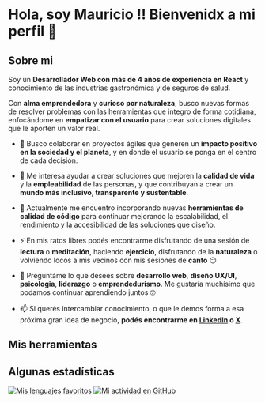 # Hola, soy Mauricio !! Bienvenidx a mi perfil 👋

## Sobre mi

Soy un __Desarrollador Web con más de 4 años de experiencia en React__ y conocimiento de las industrias gastronómica y de seguros de salud.

Con __alma emprendedora__ y __curioso por naturaleza__, busco nuevas formas de resolver problemas con las herramientas que integro de forma cotidiana, enfocándome en __empatizar con el usuario__ para crear soluciones digitales que le aporten un valor real.
  
- 👯 Busco colaborar en proyectos ágiles que generen un __impacto positivo en la sociedad y el planeta__, y en donde el usuario se ponga en el centro de cada decisión.
  
- 🤔 Me interesa ayudar a crear soluciones que mejoren la __calidad de vida__ y la __empleabilidad__ de las personas, y que contribuyan a crear un __mundo más inclusivo, transparente y sustentable__.
  
- 🌱 Actualmente me encuentro incorporando nuevas __herramientas de calidad de código__ para continuar mejorando la escalabilidad, el rendimiento y la accesibilidad de las soluciones que diseño.
  
- ⚡ En mis ratos libres podés encontrarme disfrutando de una sesión de __lectura__ o __meditación__, haciendo __ejercicio__, disfrutando de la __naturaleza__ o volviendo locos a mis vecinos con mis sesiones de __canto__ 😏
  
- 💬 Preguntáme lo que desees sobre __desarrollo web__, __diseño UX/UI__, __psicologia__, __liderazgo__ o __emprendedurismo__. Me gustaría muchísimo que podamos continuar aprendiendo juntos 🤓
  
- 📫 Si querés intercambiar conocimiento, o que le demos forma a esa próxima gran idea de negocio, __podés encontrarme en [LinkedIn](https://www.linkedin.com/in/mauricio-pisco) o [X](https://x.com/MauricioPisco)__.

## Mis herramientas



## Algunas estadísticas

<a href="https://github.com/anuraghazra/github-readme-stats">
  <img align="top" alt="Mis lenguajes favoritos" src="https://github-readme-stats.vercel.app/api/top-langs/?username=jdev128&custom_title=Mis%20lenguajes%20favoritos&locale=es&card_width=500px&theme=transparent" />
</a>
<a href="https://github.com/anuraghazra/github-readme-stats">
  <img align="top" alt="Mi actividad en GitHub" src="https://github-readme-stats.vercel.app/api?username=jdev128&hide=stars&locale=es&show_icons=true&include_all_commits=true&text_bold=false&custom_title=Mi%20actividad%20en%20GitHub&line_height=30&rank_icon=github&card_width=500px&theme=transparent" />
</a>
